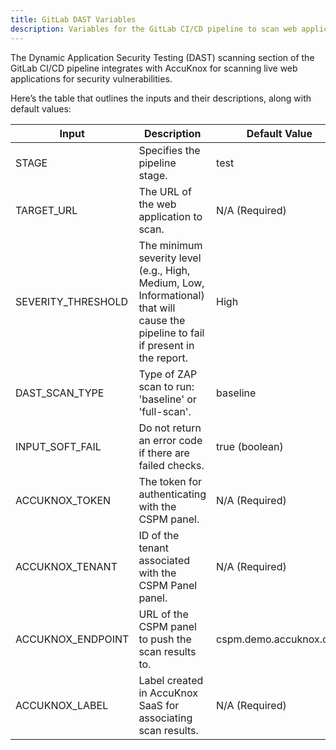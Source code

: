 ```yaml
---
title: GitLab DAST Variables
description: Variables for the GitLab CI/CD pipeline to scan web applications for security vulnerabilities.
---
```


The Dynamic Application Security Testing (DAST) scanning section of the GitLab CI/CD pipeline integrates with AccuKnox for scanning live web applications for security vulnerabilities.

Here’s the table that outlines the inputs and their descriptions, along with default values:

| Input               | Description                                                                                   | Default Value             |
|---------------------|-----------------------------------------------------------------------------------------------|---------------------------|
| STAGE              | Specifies the pipeline stage.                                                                 | test                      |
| TARGET_URL         | The URL of the web application to scan.                                                       | N/A (Required)            |
| SEVERITY_THRESHOLD | The minimum severity level (e.g., High, Medium, Low, Informational) that will cause the pipeline to fail if present in the report. | High                      |
| DAST_SCAN_TYPE     | Type of ZAP scan to run: 'baseline' or 'full-scan'.                                            | baseline                  |
| INPUT_SOFT_FAIL    | Do not return an error code if there are failed checks.                                        | true (boolean)            |
| ACCUKNOX_TOKEN     | The token for authenticating with the CSPM panel.                                             | N/A (Required)            |
| ACCUKNOX_TENANT    | ID of the tenant associated with the CSPM Panel panel.                                        | N/A (Required)            |
| ACCUKNOX_ENDPOINT  | URL of the CSPM panel to push the scan results to.                                            | cspm.demo.accuknox.com    |
| ACCUKNOX_LABEL     | Label created in AccuKnox SaaS for associating scan results.                                  | N/A (Required)            |
